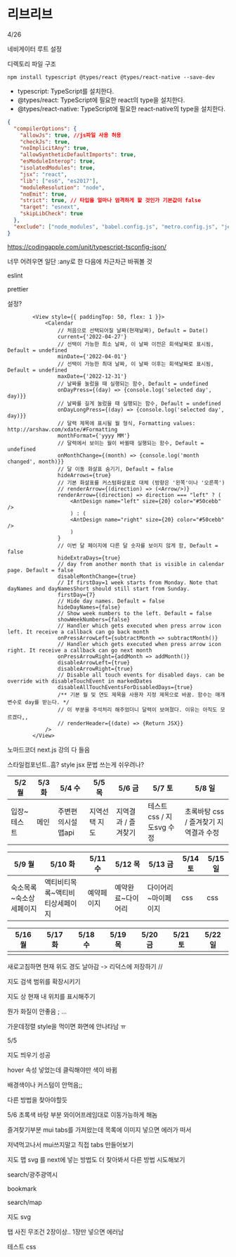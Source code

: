 # 리브리브

4/26

네비게이터 루트 설정

디렉토리 파일 구조

```
npm install typescript @types/react @types/react-native --save-dev
```

- typescript: TypeScript를 설치한다.
- @types/react: TypeScript에 필요한 react의 type을 설치한다.
- @types/react-native: TypeScript에 필요한 react-native의 type을 설치한다.

```json
{
  "compilerOptions": {
    "allowJs": true, //js파일 사용 허용
    "checkJs": true,
    "noImplicitAny": true,
    "allowSyntheticDefaultImports": true,
    "esModuleInterop": true,
    "isolatedModules": true,
    "jsx": "react",
    "lib": ["es6", "es2017"],
    "moduleResolution": "node",
    "noEmit": true,
    "strict": true, // 타입을 얼마나 엄격하게 할 것인가 기본값이 false
    "target": "esnext",
    "skipLibCheck": true
  },
  "exclude": ["node_modules", "babel.config.js", "metro.config.js", "jest.config.js"] // 컴파일하지 않을 파일
}
```

https://codingapple.com/unit/typescript-tsconfig-json/

너무 어려우면 일단 :any로 한 다음에 차근차근 바꿔볼 것

eslint

prettier

설정?

```
        <View style={{ paddingTop: 50, flex: 1 }}>
            <Calendar
                // 처음으로 선택되어질 날짜(현재날짜), Default = Date()
                current={'2022-04-27'}
                // 선택이 가능한 최소 날짜, 이 날짜 이전은 회색날짜로 표시됨, Default = undefined
                minDate={'2022-04-01'}
                // 선택이 가능한 최대 날짜, 이 날짜 이후는 회색날짜로 표시됨, Default = undefined
                maxDate={'2022-12-31'}
                // 날짜를 눌렀을 때 실행되는 함수, Default = undefined
                onDayPress={(day) => {console.log('selected day', day)}}
                // 날짜를 길게 눌렀을 때 실행되는 함수, Default = undefined
                onDayLongPress={(day) => {console.log('selected day', day)}}
                // 달력 제목에 표시될 월 형식, Formatting values: http://arshaw.com/xdate/#Formatting
                monthFormat={'yyyy MM'}
                // 달력에서 보이는 월이 바뀔때 실행되는 함수, Default = undefined
                onMonthChange={(month) => {console.log('month changed', month)}}
                // 달 이동 화살표 숨기기, Default = false
                hideArrows={true}
                // 기본 화살표를 커스텀화살표로 대체 (방향은 '왼쪽'이나 '오른쪽')
                // renderArrow={(direction) => (<Arrow/>)}
                renderArrow={(direction) => direction === "left" ? (
                    <AntDesign name="left" size={20} color="#50cebb" />
                    ) : (
                    <AntDesign name="right" size={20} color="#50cebb" />
                    )
                } 
                // 이번 달 페이지에 다른 달 숫자를 보이지 않게 함, Default = false
                hideExtraDays={true}
                // day from another month that is visible in calendar page. Default = false
                disableMonthChange={true}
                // If firstDay=1 week starts from Monday. Note that dayNames and dayNamesShort should still start from Sunday.
                firstDay={7}
                // Hide day names. Default = false
                hideDayNames={false}
                // Show week numbers to the left. Default = false
                showWeekNumbers={false}
                // Handler which gets executed when press arrow icon left. It receive a callback can go back month
                onPressArrowLeft={subtractMonth => subtractMonth()}
                // Handler which gets executed when press arrow icon right. It receive a callback can go next month
                onPressArrowRight={addMonth => addMonth()}
                disableArrowLeft={true}
                disableArrowRight={true}
                // Disable all touch events for disabled days. can be override with disableTouchEvent in markedDates
                disableAllTouchEventsForDisabledDays={true}
                /** 기본 월 및 연도 제목을 사용자 지정 제목으로 바꿈. 함수는 매개변수로 day를 받는다. */
                // 이 부분을 주석처리 해주었더니 달력이 보여졌다. 이유는 아직도 모르겠다,,
                // renderHeader={(date) => {Return JSX}}
            />
        </View>
```



노마드코더 next.js 강의 다 들음

스타일컴포넌트..흠? style jsx 문법 쓰는게 쉬우려나?



| 5/2 월      | 5/3 화 | 5/4 수             | 5/5 목        | 5/6 금              | 5/7 토                   | 5/8 일                                |
| ----------- | ------ | ------------------ | ------------- | ------------------- | ------------------------ | ------------------------------------- |
| 입장~테스트 | 메인   | 주변편의시설 맵api | 지역선택 지도 | 지역결과 / 즐겨찾기 | 테스트css / 지도svg 수정 | 초록바탕 css / 즐겨찾기 지역결과 수정 |

| 5/9 월                  | 5/10 화                         | 5/11 수    | 5/12 목           | 5/13 금             | 5/14 토 | 5/15 일 |
| ----------------------- | ------------------------------- | ---------- | ----------------- | ------------------- | ------- | ------- |
| 숙소목록~숙소상세페이지 | 액티비티목록~액티비티상세페이지 | 예약페이지 | 예약완료~다이어리 | 다이어리~마이페이지 | css     | css     |

| 5/16 월 | 5/17 화 | 5/18 수 | 5/19 목 | 5/20 금 | 5/21 토 | 5/22 일 |
| ------- | ------- | ------- | ------- | ------- | ------- | ------- |
|         |         |         |         |         |         |         |



새로고침하면 현재 위도 경도 날아감 -> 리덕스에 저장하기 //

지도 검색 범위를 확장시키기

지도 상 현재 내 위치를 표시해주기

뭔가 화질이 안좋음 ; ... 

가운데정렬 style을 먹이면 화면에 안나타남 ㅠ



5/5

지도 띄우기 성공

hover 속성 넣었는데 클릭해야만 색이 바뀜

배경색이나 커스텀이 안먹음;;

다른 방법을 찾아야할듯



5/6 초록색 바탕 부분 와이어프레임대로 이동가능하게 해놈

즐겨찾기부분 mui tabs를 가져왔는데 목록에 이미지 넣으면 에러가 떠서 

저녁먹고나서 mui쓰지말고 직접 tabs 만들어보기

지도 맵 svg 를 next에 넣는 방법도 더 찾아봐서 다른 방법 시도해보기

search/광주광역시

bookmark

search/map



지도 svg

탭 사진 무조건 2장이상.. 1장만 넣으면 에러남

테스트 css

